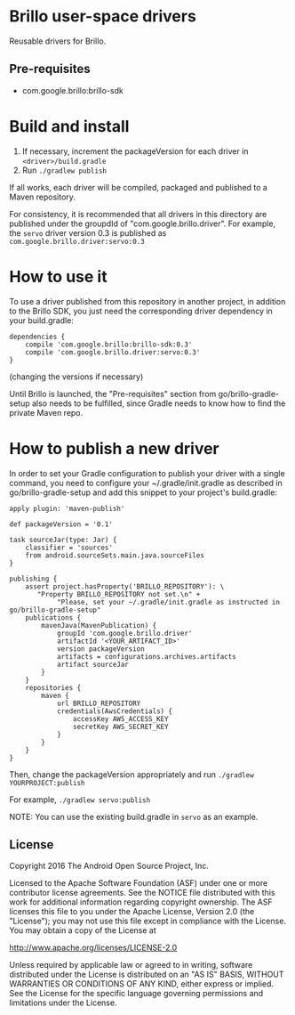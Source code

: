 Brillo user-space drivers
=========================

Reusable drivers for Brillo.

Pre-requisites
--------------

- com.google.brillo:brillo-sdk


Build and install
=================

1. If necessary, increment the packageVersion for each driver in `<driver>/build.gradle`
2. Run `./gradlew publish`

If all works, each driver will be compiled, packaged and published to a Maven
repository.

For consistency, it is recommended that all drivers in this directory are
published under the groupdId of "com.google.brillo.driver". For example, the
`servo` driver version 0.3 is published as `com.google.brillo.driver:servo:0.3`


How to use it
=============

To use a driver published from this repository in another project, in addition
to the Brillo SDK, you just need the corresponding driver dependency
in your build.gradle:

```
dependencies {
    compile 'com.google.brillo:brillo-sdk:0.3'
    compile 'com.google.brillo.driver:servo:0.3'
}
```

(changing the versions if necessary)

Until Brillo is launched, the "Pre-requisites" section from
go/brillo-gradle-setup also needs to be fulfilled, since Gradle needs to
know how to find the private Maven repo.


How to publish a new driver
===========================

In order to set your Gradle configuration to publish your driver with a single command, you need
to configure your ~/.gradle/init.gradle as described in go/brillo-gradle-setup and add
this snippet to your project's build.gradle:

```
apply plugin: 'maven-publish'

def packageVersion = '0.1'

task sourceJar(type: Jar) {
    classifier = 'sources'
    from android.sourceSets.main.java.sourceFiles
}

publishing {
    assert project.hasProperty('BRILLO_REPOSITORY'): \
       "Property BRILLO_REPOSITORY not set.\n" +
            "Please, set your ~/.gradle/init.gradle as instructed in go/brillo-gradle-setup"
    publications {
        mavenJava(MavenPublication) {
            groupId 'com.google.brillo.driver'
            artifactId '<YOUR_ARTIFACT_ID>'
            version packageVersion
            artifacts = configurations.archives.artifacts
            artifact sourceJar
        }
    }
    repositories {
        maven {
            url BRILLO_REPOSITORY
            credentials(AwsCredentials) {
                accessKey AWS_ACCESS_KEY
                secretKey AWS_SECRET_KEY
            }
        }
    }
}
```

Then, change the packageVersion appropriately and run `./gradlew YOURPROJECT:publish`

For example, `./gradlew servo:publish`

NOTE: You can use the existing build.gradle in `servo` as an example.


License
-------

Copyright 2016 The Android Open Source Project, Inc.

Licensed to the Apache Software Foundation (ASF) under one or more contributor
license agreements.  See the NOTICE file distributed with this work for
additional information regarding copyright ownership.  The ASF licenses this
file to you under the Apache License, Version 2.0 (the "License"); you may not
use this file except in compliance with the License.  You may obtain a copy of
the License at

  http://www.apache.org/licenses/LICENSE-2.0

Unless required by applicable law or agreed to in writing, software
distributed under the License is distributed on an "AS IS" BASIS, WITHOUT
WARRANTIES OR CONDITIONS OF ANY KIND, either express or implied.  See the
License for the specific language governing permissions and limitations under
the License.
